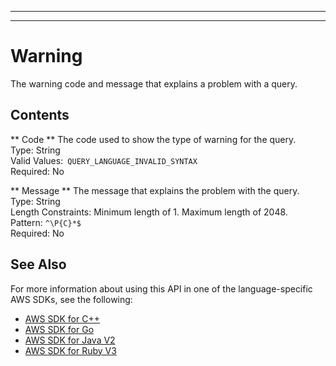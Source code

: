 --------

--------

# Warning<a name="API_Warning"></a>

The warning code and message that explains a problem with a query\.

## Contents<a name="API_Warning_Contents"></a>

 ** Code **   <a name="Kendra-Type-Warning-Code"></a>
The code used to show the type of warning for the query\.  
Type: String  
Valid Values:` QUERY_LANGUAGE_INVALID_SYNTAX`   
Required: No

 ** Message **   <a name="Kendra-Type-Warning-Message"></a>
The message that explains the problem with the query\.  
Type: String  
Length Constraints: Minimum length of 1\. Maximum length of 2048\.  
Pattern: `^\P{C}*$`   
Required: No

## See Also<a name="API_Warning_SeeAlso"></a>

For more information about using this API in one of the language\-specific AWS SDKs, see the following:
+  [AWS SDK for C\+\+](https://docs.aws.amazon.com/goto/SdkForCpp/kendra-2019-02-03/Warning) 
+  [AWS SDK for Go](https://docs.aws.amazon.com/goto/SdkForGoV1/kendra-2019-02-03/Warning) 
+  [AWS SDK for Java V2](https://docs.aws.amazon.com/goto/SdkForJavaV2/kendra-2019-02-03/Warning) 
+  [AWS SDK for Ruby V3](https://docs.aws.amazon.com/goto/SdkForRubyV3/kendra-2019-02-03/Warning) 